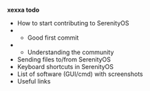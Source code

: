 **xexxa todo**
- How to start contributing to SerenityOS
- - Good first commit
- - Understanding the community
- Sending files to/from SerenityOS
- Keyboard shortcuts in SerenityOS
- List of software (GUI/cmd) with screenshots
- Useful links
